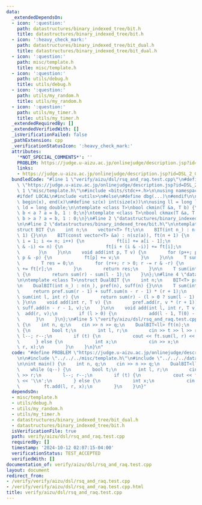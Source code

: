 ```yaml
---
data:
  _extendedDependsOn:
  - icon: ':question:'
    path: datastructures/binary_indexed_tree/bit.h
    title: datastructures/binary_indexed_tree/bit.h
  - icon: ':heavy_check_mark:'
    path: datastructures/binary_indexed_tree/bit_dual.h
    title: datastructures/binary_indexed_tree/bit_dual.h
  - icon: ':question:'
    path: misc/template.h
    title: misc/template.h
  - icon: ':question:'
    path: utils/debug.h
    title: utils/debug.h
  - icon: ':question:'
    path: utils/my_random.h
    title: utils/my_random.h
  - icon: ':question:'
    path: utils/my_timer.h
    title: utils/my_timer.h
  _extendedRequiredBy: []
  _extendedVerifiedWith: []
  _isVerificationFailed: false
  _pathExtension: cpp
  _verificationStatusIcon: ':heavy_check_mark:'
  attributes:
    '*NOT_SPECIAL_COMMENTS*': ''
    PROBLEM: https://judge.u-aizu.ac.jp/onlinejudge/description.jsp?id=DSL_2_G
    links:
    - https://judge.u-aizu.ac.jp/onlinejudge/description.jsp?id=DSL_2_G
  bundledCode: "#line 1 \"verify/aizu/dsl/rsq_and_raq.test.cpp\"\n#define PROBLEM\
    \ \"https://judge.u-aizu.ac.jp/onlinejudge/description.jsp?id=DSL_2_G\"\n\n#line\
    \ 1 \"misc/template.h\"\n#include <bits/stdc++.h>\n\nusing namespace std;\n\n\
    #ifdef LOCAL\n#include <utils>\n#else\n#define dbg(...)\n#endif\n\n#define all(x)\
    \ begin(x), end(x)\n#define sz(x) int(size(x))\n\nusing ll = long long;\nusing\
    \ ld = long double;\n\ntemplate <class T>\nbool ckmin(T &a, T b) {\n    return\
    \ b < a ? a = b, 1 : 0;\n}\ntemplate <class T>\nbool ckmax(T &a, T b) {\n    return\
    \ b > a ? a = b, 1 : 0;\n}\n#line 2 \"datastructures/binary_indexed_tree/bit_dual.h\"\
    \n\n#line 2 \"datastructures/binary_indexed_tree/bit.h\"\n\ntemplate <class T>\n\
    struct BIT {\n    int n;\n    vector<T> ft;\n\n    BIT(int n_) : n(n_), ft(n +\
    \ 1) {}\n\n    BIT(const vector<T> &a) : n(sz(a)), ft(n + 1) {\n        for (int\
    \ i = 1; i <= n; i++) {\n            ft[i] += a[i - 1];\n            if (i + (i\
    \ & -i) <= n) {\n                ft[i + (i & -i)] += ft[i];\n            }\n \
    \       }\n    }\n\n    void add(int p, T v) {\n        for (p++; p <= n; p +=\
    \ p & -p) {\n            ft[p] += v;\n        }\n    }\n\n    T sum(int r) {\n\
    \        T res = 0;\n        for (r++; r > 0; r -= r & -r) {\n            res\
    \ += ft[r];\n        }\n        return res;\n    }\n\n    T sum(int l, int r)\
    \ {\n        return sum(r) - sum(l - 1);\n    }\n};\n#line 4 \"datastructures/binary_indexed_tree/bit_dual.h\"\
    \n\ntemplate <class T>\nstruct DualBIT {\n    int n;\n    BIT<T> pref, suff;\n\
    \n    DualBIT(int n_) : n(n_), pref(n), suff(n) {}\n\n    T sum(int r) {\n   \
    \     return pref.sum(r - 1) + suff.sum(n - r - 1) * (r + 1);\n    }\n\n    T\
    \ sum(int l, int r) {\n        return sum(r) - (l > 0 ? sum(l - 1) : 0);\n   \
    \ }\n\n    void add(int r, T v) {\n        pref.add(r, v * (r + 1));\n       \
    \ suff.add(n - r - 1, v);\n    }\n\n    void add(int l, int r, T v) {\n      \
    \  add(r, v);\n        if (l > 0) {\n            add(l - 1, T(0) - T(v));\n  \
    \      }\n    }\n};\n#line 5 \"verify/aizu/dsl/rsq_and_raq.test.cpp\"\n\nint main()\
    \ {\n    int n, q;\n    cin >> n >> q;\n    DualBIT<ll> ft(n);\n    while (q--)\
    \ {\n        bool t;\n        int l, r;\n        cin >> t >> l >> r;\n       \
    \ l--; r--;\n        if (t) {\n            cout << ft.sum(l, r) << '\\n';\n  \
    \      } else {\n            int x;\n            cin >> x;\n            ft.add(l,\
    \ r, x);\n        }\n    }\n}\n"
  code: "#define PROBLEM \"https://judge.u-aizu.ac.jp/onlinejudge/description.jsp?id=DSL_2_G\"\
    \n\n#include \"../../../misc/template.h\"\n#include \"../../../datastructures/binary_indexed_tree/bit_dual.h\"\
    \n\nint main() {\n    int n, q;\n    cin >> n >> q;\n    DualBIT<ll> ft(n);\n\
    \    while (q--) {\n        bool t;\n        int l, r;\n        cin >> t >> l\
    \ >> r;\n        l--; r--;\n        if (t) {\n            cout << ft.sum(l, r)\
    \ << '\\n';\n        } else {\n            int x;\n            cin >> x;\n   \
    \         ft.add(l, r, x);\n        }\n    }\n}"
  dependsOn:
  - misc/template.h
  - utils/debug.h
  - utils/my_random.h
  - utils/my_timer.h
  - datastructures/binary_indexed_tree/bit_dual.h
  - datastructures/binary_indexed_tree/bit.h
  isVerificationFile: true
  path: verify/aizu/dsl/rsq_and_raq.test.cpp
  requiredBy: []
  timestamp: '2024-10-12 02:07:15-04:00'
  verificationStatus: TEST_ACCEPTED
  verifiedWith: []
documentation_of: verify/aizu/dsl/rsq_and_raq.test.cpp
layout: document
redirect_from:
- /verify/verify/aizu/dsl/rsq_and_raq.test.cpp
- /verify/verify/aizu/dsl/rsq_and_raq.test.cpp.html
title: verify/aizu/dsl/rsq_and_raq.test.cpp
---
```


